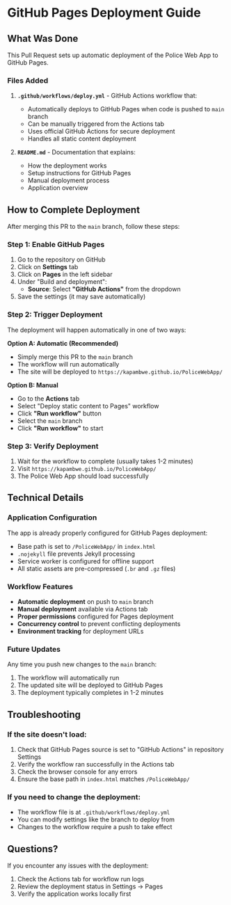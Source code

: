 # GitHub Pages Deployment Guide

## What Was Done

This Pull Request sets up automatic deployment of the Police Web App to GitHub Pages.

### Files Added

1. **`.github/workflows/deploy.yml`** - GitHub Actions workflow that:
   - Automatically deploys to GitHub Pages when code is pushed to `main` branch
   - Can be manually triggered from the Actions tab
   - Uses official GitHub Actions for secure deployment
   - Handles all static content deployment

2. **`README.md`** - Documentation that explains:
   - How the deployment works
   - Setup instructions for GitHub Pages
   - Manual deployment process
   - Application overview

## How to Complete Deployment

After merging this PR to the `main` branch, follow these steps:

### Step 1: Enable GitHub Pages

1. Go to the repository on GitHub
2. Click on **Settings** tab
3. Click on **Pages** in the left sidebar
4. Under "Build and deployment":
   - **Source**: Select **"GitHub Actions"** from the dropdown
5. Save the settings (it may save automatically)

### Step 2: Trigger Deployment

The deployment will happen automatically in one of two ways:

**Option A: Automatic (Recommended)**
- Simply merge this PR to the `main` branch
- The workflow will run automatically
- The site will be deployed to `https://kapambwe.github.io/PoliceWebApp/`

**Option B: Manual**
- Go to the **Actions** tab
- Select "Deploy static content to Pages" workflow
- Click **"Run workflow"** button
- Select the `main` branch
- Click **"Run workflow"** to start

### Step 3: Verify Deployment

1. Wait for the workflow to complete (usually takes 1-2 minutes)
2. Visit `https://kapambwe.github.io/PoliceWebApp/`
3. The Police Web App should load successfully

## Technical Details

### Application Configuration

The app is already properly configured for GitHub Pages deployment:
- Base path is set to `/PoliceWebApp/` in `index.html`
- `.nojekyll` file prevents Jekyll processing
- Service worker is configured for offline support
- All static assets are pre-compressed (`.br` and `.gz` files)

### Workflow Features

- **Automatic deployment** on push to `main` branch
- **Manual deployment** available via Actions tab
- **Proper permissions** configured for Pages deployment
- **Concurrency control** to prevent conflicting deployments
- **Environment tracking** for deployment URLs

### Future Updates

Any time you push new changes to the `main` branch:
1. The workflow will automatically run
2. The updated site will be deployed to GitHub Pages
3. The deployment typically completes in 1-2 minutes

## Troubleshooting

### If the site doesn't load:

1. Check that GitHub Pages source is set to "GitHub Actions" in repository Settings
2. Verify the workflow ran successfully in the Actions tab
3. Check the browser console for any errors
4. Ensure the base path in `index.html` matches `/PoliceWebApp/`

### If you need to change the deployment:

- The workflow file is at `.github/workflows/deploy.yml`
- You can modify settings like the branch to deploy from
- Changes to the workflow require a push to take effect

## Questions?

If you encounter any issues with the deployment:
1. Check the Actions tab for workflow run logs
2. Review the deployment status in Settings → Pages
3. Verify the application works locally first
